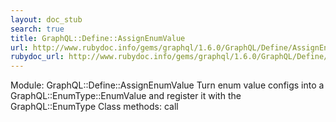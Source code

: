 ```yaml
---
layout: doc_stub
search: true
title: GraphQL::Define::AssignEnumValue
url: http://www.rubydoc.info/gems/graphql/1.6.0/GraphQL/Define/AssignEnumValue
rubydoc_url: http://www.rubydoc.info/gems/graphql/1.6.0/GraphQL/Define/AssignEnumValue
---
```


Module: GraphQL::Define::AssignEnumValue
Turn enum value configs into a GraphQL::EnumType::EnumValue and
register it with the GraphQL::EnumType 
Class methods:
call

